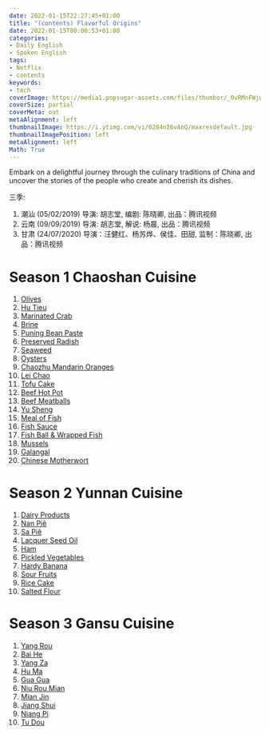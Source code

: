 ```yaml
---
date: 2022-01-15T22:27:45+01:00
title: "(contents) Flavorful Origins"
date: 2022-01-15T00:00:53+01:00
categories:
- Daily English
- Spoken English
tags:
- Netflix
- contents
keywords:
- tech
coverImage: https://media1.popsugar-assets.com/files/thumbor/_0vRMnFWjwwIt1yvdCvzeUMFELs/fit-in/2048xorig/filters:format_auto-!!-:strip_icc-!!-/2019/01/23/030/n/44701584/b3e5808f0dccea44__E6_BD_AE_E5_B7_9E_E6_9F_914_20copy/i/Flavorful-Origins-Chaoshan-Cuisine-Season-1.jpg
coverSize: partial
coverMeta: out
metaAlignment: left
thumbnailImage: https://i.ytimg.com/vi/0284nI6vAnQ/maxresdefault.jpg
thumbnailImagePosition: left
metaAlignment: left
Math: True
---
```

Embark on a delightful journey through the culinary traditions of China and uncover the stories of the people who create and cherish its dishes.
<!--more-->
三季:
1. 潮汕 (05/02/2019)
导演: 胡志堂, 编剧: 陈晓卿, 出品：腾讯视频
2. 云南 (09/09/2019)
导演: 胡志堂, 解说: 杨晨, 出品：腾讯视频
3. 甘肃 (24/07/2020)
导演：汪健红、杨苏烨、侯佳、田甜, 监制：陈晓卿, 出品：腾讯视频

# Season 1 Chaoshan Cuisine
1. [Olives](https://xiaoshan1994.github.io/post/de_220114cs_o/)
2. [Hu Tieu](https://xiaoshan1994.github.io/post/de_220114cs_r/)
3. [Marinated Crab](https://xiaoshan1994.github.io/post/de_220114cs_c/)
4. [Brine]()
5. [Puning Bean Paste]()
6. [Preserved Radish]()
7. [Seaweed]()
8. [Oysters]()
9. [Chaozhu Mandarin Oranges]()
10. [Lei Chao]()
11. [Tofu Cake]()
12. [Beef Hot Pot]()
13. [Beef Meatballs]()
14. [Yu Sheng]()
15. [Meal of Fish]()
16. [Fish Sauce]()
17. [Fish Ball & Wrapped Fish]()
18. [Mussels]()
19. [Galangal]()
20. [Chinese Motherwort]()

# Season 2 Yunnan Cuisine
1. [Dairy Products](https://xiaoshan1994.github.io/post/de_220114yn_dp/)
2. [Nan Piê](https://xiaoshan1994.github.io/post/de_220114yn_np/)
3. [Sa Piê](https://xiaoshan1994.github.io/post/de_220115yn_sp/)
4. [Lacquer Seed Oil](https://xiaoshan1994.github.io/post/de_220115yn_lso/)
5. [Ham](https://xiaoshan1994.github.io/post/de_220115yn_ham/)
6. [Pickled Vegetables](https://xiaoshan1994.github.io/post/de_220115yn_pv/)
7. [Hardy Banana](https://xiaoshan1994.github.io/post/de_220115yn_hb/)
8. [Sour Fruits](https://xiaoshan1994.github.io/post/de_220115yn_sf/)
9. [Rice Cake](https://xiaoshan1994.github.io/post/de_220115yn_rc/)
10. [Salted Flour](https://xiaoshan1994.github.io/post/de_220115yn_sfl/)

# Season 3 Gansu Cuisine
1. [Yang Rou](https://xiaoshan1994.github.io/post/de_220115gs_yr/)
2. [Bai He](https://xiaoshan1994.github.io/post/de_220115gs_bh/)
3. [Yang Za](https://xiaoshan1994.github.io/post/de_220115gs_yz/)
4. [Hu Ma](https://xiaoshan1994.github.io/post/de_220115gs_hm/)
5. [Gua Gua](https://xiaoshan1994.github.io/post/de_220115gs_gg/)
6. [Niu Rou Mian](https://xiaoshan1994.github.io/post/de_220115gs_nrm/)
7. [Mian Jin](https://xiaoshan1994.github.io/post/de_220115gs_mj/)
8. [Jiang Shui](https://xiaoshan1994.github.io/post/de_220115gs_js/)
9. [Niang Pi](https://xiaoshan1994.github.io/post/de_220115gs_np/)
10. [Tu Dou](https://xiaoshan1994.github.io/post/de_220115gs_td/)
